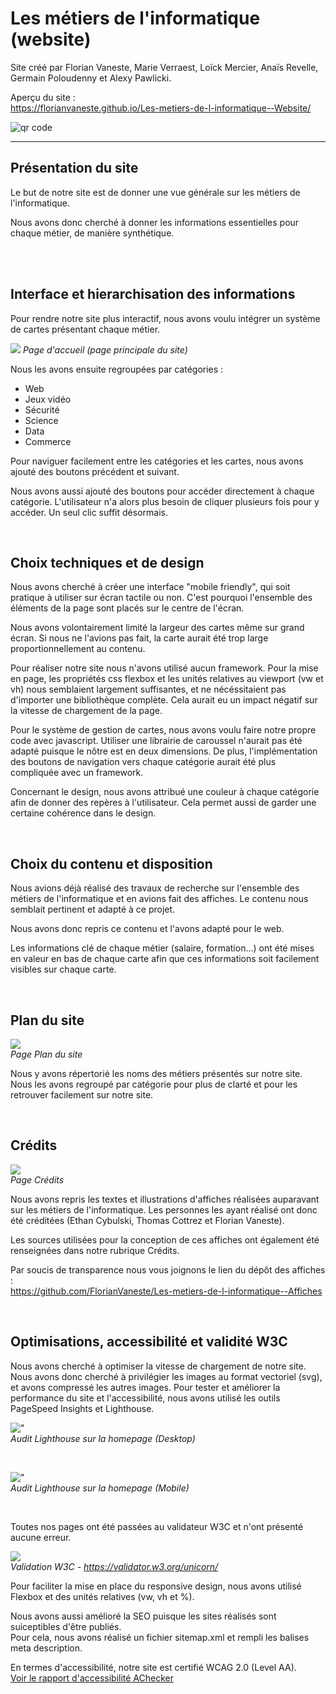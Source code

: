 # Les métiers de l'informatique (website)

Site créé par Florian Vaneste, Marie Verraest, Loïck Mercier, Anaïs Revelle, Germain Poloudenny et Alexy Pawlicki.  

Aperçu du site :  
https://florianvaneste.github.io/Les-metiers-de-l-informatique--Website/

<img src='https://chart.googleapis.com/chart?cht=qr&chl=https%3A%2F%2Fflorianvaneste.github.io%2FLes-metiers-de-l-informatique--Website%2F&chs=180x180&choe=UTF-8&chld=L|2' rel='nofollow' alt='qr code'><a href='https://fr.qr-code-generator.com/
            ' border='0' style='cursor:default'  rel='nofollow'></a>


---

## Présentation du site

Le but de notre site est de donner une vue générale sur les métiers de l'informatique.

Nous avons donc cherché à donner les informations essentielles pour chaque métier, de manière synthétique.

<br>
<br>

## Interface et hierarchisation des informations

Pour rendre notre site plus interactif, nous avons voulu intégrer un système de cartes présentant chaque métier.

![](documentation/homepage.png)
*Page d'accueil (page principale du site)*

Nous les avons ensuite regroupées par catégories :
- Web
- Jeux vidéo
- Sécurité
- Science
- Data
- Commerce

Pour naviguer facilement entre les catégories et les cartes, nous avons ajouté des boutons précédent et suivant.

Nous avons aussi ajouté des boutons pour accéder directement à chaque catégorie. L'utilisateur n'a alors plus besoin de cliquer plusieurs fois pour y accéder. Un seul clic suffit désormais.  

<br>

## Choix techniques et de design

Nous avons cherché à créer une interface "mobile friendly", qui soit pratique à utiliser sur écran tactile ou non. C'est pourquoi l'ensemble des éléments de la page sont placés sur le centre de l'écran.

Nous avons volontairement limité la largeur des cartes même sur grand écran. Si nous ne l'avions pas fait, la carte aurait été trop large proportionnellement au contenu.

Pour réaliser notre site nous n'avons utilisé aucun framework. Pour la mise en page, les propriétés css flexbox et les unités relatives au viewport (vw et vh) nous semblaient largement suffisantes, et ne nécéssitaient pas d'importer une bibliothèque complète. Cela aurait eu un impact négatif sur la vitesse de chargement de la page.

Pour le système de gestion de cartes, nous avons voulu faire notre propre code avec javascript. Utiliser une librairie de caroussel n'aurait pas été adapté puisque le nôtre est en deux dimensions. De plus, l'implémentation des boutons de navigation vers chaque catégorie aurait été plus compliquée avec un framework.

Concernant le design, nous avons attribué une couleur à chaque catégorie afin de donner des repères à l'utilisateur. Cela permet aussi de garder une certaine cohérence dans le design.

<br>

## Choix du contenu et disposition

Nous avions déjà réalisé des travaux de recherche sur l'ensemble des métiers de l'informatique et en avions fait des affiches. Le contenu nous semblait pertinent et adapté à ce projet.

Nous avons donc repris ce contenu et l'avons adapté pour le web.

Les informations clé de chaque métier (salaire, formation...) ont été mises en valeur en bas de chaque carte afin que ces informations soit facilement visibles sur chaque carte.

<br>

## Plan du site

![](documentation/sitemap.png)  
*Page Plan du site*

Nous y avons répertorié les noms des métiers présentés sur notre site. Nous les avons regroupé par catégorie pour plus de clarté et pour les retrouver facilement sur notre site.

<br>

## Crédits

![](documentation/credits.png)   
*Page Crédits*

Nous avons repris les textes et illustrations d'affiches réalisées auparavant sur les métiers de l'informatique. 
Les personnes les ayant réalisé ont donc été créditées (Ethan Cybulski, Thomas Cottrez et Florian Vaneste).

Les sources utilisées pour la conception de ces affiches ont également été renseignées dans notre rubrique Crédits.

Par soucis de transparence nous vous joignons le lien du dépôt des affiches :  
https://github.com/FlorianVaneste/Les-metiers-de-l-informatique--Affiches

<br>

## Optimisations, accessibilité et validité W3C

Nous avons cherché à optimiser la vitesse de chargement de notre site.
Nous avons donc cherché à privilégier les images au format vectoriel (svg), et avons compressé les autres images.
Pour tester et améliorer la performance du site et l'accessibilité, nous avons utilisé les outils PageSpeed Insights et Lighthouse.

!["](documentation/lighthouseDesktop.png)  
*Audit Lighthouse sur la homepage (Desktop)*

<br>

!["](documentation/lighthouseMobile.png)  
*Audit Lighthouse sur la homepage (Mobile)*

<br>

Toutes nos pages ont été passées au validateur W3C et n'ont présenté aucune erreur.

![](documentation/w3c.png)  
*Validation W3C - https://validator.w3.org/unicorn/*

Pour faciliter la mise en place du responsive design, nous avons utilisé Flexbox et des unités relatives (vw, vh et %).

Nous avons aussi amélioré la SEO puisque les sites réalisés sont suiceptibles d'être publiés.  
Pour cela, nous avons réalisé un fichier sitemap.xml et rempli les balises meta description.

En termes d'accessibilité, notre site est certifié WCAG 2.0 (Level AA).  
[Voir le rapport d'accessibilité AChecker](documentation/achecker_accessibilityReport.pdf)
